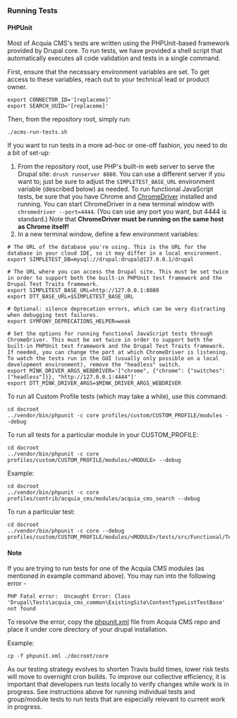 ### Running Tests

#### PHPUnit

Most of Acquia CMS's tests are written using the PHPUnit-based framework provided by Drupal core. To run tests, we have provided a shell script that automatically executes all code validation and tests in a single command.

First, ensure that the necessary environment variables are set. To get access to these variables, reach out to your technical lead or product owner.

```
export CONNECTOR_ID='[replaceme]'
export SEARCH_UUID='[replaceme]'
```

Then, from the repository root, simply run:

```
./acms-run-tests.sh
```

If you want to run tests in a more ad-hoc or one-off fashion, you need to do a bit of set-up:

1. From the repository root, use PHP's built-in web server to serve the Drupal site: `drush runserver 8080`. You can use a different server if you want to; just be sure to adjust the `SIMPLETEST_BASE_URL` environment variable (described below) as needed. To run functional JavaScript tests, be sure that you have Chrome and [ChromeDriver](https://sites.google.com/a/chromium.org/chromedriver) installed and running. You can start ChromeDriver in a new terminal window with `chromedriver --port=4444`. (You can use any port you want, but 4444 is standard.) Note that **ChromeDriver must be running on the same host as Chrome itself!**
2. In a new terminal window, define a few environment variables:
```
# The URL of the database you're using. This is the URL for the database in your cloud IDE, so it may differ in a local environment.
export SIMPLETEST_DB=mysql://drupal:drupal@127.0.0.1/drupal

# The URL where you can access the Drupal site. This must be set twice in order to support both the built-in PHPUnit test framework and the Drupal Test Traits framework.
export SIMPLETEST_BASE_URL=http://127.0.0.1:8080
export DTT_BASE_URL=$SIMPLETEST_BASE_URL

# Optional: silence deprecation errors, which can be very distracting when debugging test failures.
export SYMFONY_DEPRECATIONS_HELPER=weak

# Set the options for running functional JavaScript tests through ChromeDriver. This must be set twice in order to support both the built-in PHPUnit test framework and the Drupal Test Traits framework. If needed, you can change the port at which ChromeDriver is listening. To watch the tests run in the GUI (usually only possible on a local development environment), remove the "headless" switch.
export MINK_DRIVER_ARGS_WEBDRIVER='["chrome", {"chrome": {"switches": ["headless"]}}, "http://127.0.0.1:4444"]'
export DTT_MINK_DRIVER_ARGS=$MINK_DRIVER_ARGS_WEBDRIVER
```

To run all Custom Profile tests (which may take a while), use this command:
```
cd docroot
../vendor/bin/phpunit -c core profiles/custom/CUSTOM_PROFILE/modules --debug
```
To run all tests for a particular module in your CUSTOM_PROFILE:
```
cd docroot
../vendor/bin/phpunit -c core profiles/custom/CUSTOM_PROFILE/modules/<MODULE> --debug
```
Example:
```
cd docroot
../vendor/bin/phpunit -c core profiles/contrib/acquia_cms/modules/acquia_cms_search --debug
```

To run a particular test:
```
cd docroot
../vendor/bin/phpunit -c core --debug profiles/custom/CUSTOM_PROFILE/modules/<MODULE>/tests/src/Functional/TestName.php
```

####  Note

If you are trying to run tests for one of the Acquia CMS modules (as mentioned in example command above). You may run into the following error -
```
PHP Fatal error:  Uncaught Error: Class 'Drupal\Tests\acquia_cms_common\ExistingSite\ContentTypeListTestBase' not found
```
To resolve the error, copy the [phpunit.xml](https://github.com/acquia/acquia_cms/blob/develop/phpunit.xml) file from Acquia CMS repo and place it under core directory of your drupal installation.

Example:
```
cp -f phpunit.xml ./docroot/core
```

As our testing strategy evolves to shorten Travis build times, lower risk tests
will move to overnight cron builds. To improve our collective efficiency, it is
important that developers run tests locally to verify changes while work is in
progress. See instructions above for running individual tests and group/module
tests to run tests that are especially relevant to current work in progress.
